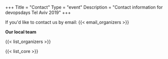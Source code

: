 +++
Title = "Contact"
Type = "event"
Description = "Contact information for devopsdays Tel Aviv 2019"
+++

If you'd like to contact us by email: {{< email_organizers >}}

**Our local team**

{{< list_organizers >}}


{{< list_core >}}

